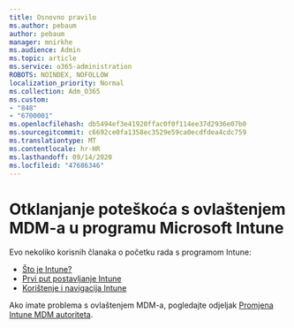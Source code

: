 ```yaml
---
title: Osnovno pravilo
ms.author: pebaum
author: pebaum
manager: mnirkhe
ms.audience: Admin
ms.topic: article
ms.service: o365-administration
ROBOTS: NOINDEX, NOFOLLOW
localization_priority: Normal
ms.collection: Adm_O365
ms.custom:
- "848"
- "6700001"
ms.openlocfilehash: db5494ef3e41920ffac0f0f114ee37d2936e07b0
ms.sourcegitcommit: c6692ce0fa1358ec3529e59ca0ecdfdea4cdc759
ms.translationtype: MT
ms.contentlocale: hr-HR
ms.lasthandoff: 09/14/2020
ms.locfileid: "47686346"
---
```

# <a name="troubleshoot-issues-with-mdm-authority-in-microsoft-intune"></a>Otklanjanje poteškoća s ovlaštenjem MDM-a u programu Microsoft Intune

Evo nekoliko korisnih članaka o početku rada s programom Intune:

- [Što je Intune?](https://docs.microsoft.com/intune/what-is-intune)
- [Prvi put postavljanje Intune](https://docs.microsoft.com/intune/setup-steps)
- [Korištenje i navigacija Intune](https://docs.microsoft.com/intune/tutorial-walkthrough-intune-portal)

Ako imate problema s ovlaštenjem MDM-a, pogledajte odjeljak [Promjena Intune MDM autoriteta](https://docs.microsoft.com/alchemyinsights/change-mdm-authority).